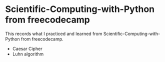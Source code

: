 # Scientific-Computing-with-Python from freecodecamp

This records what I practiced and learned from Scientific-Computing-with-Python from freecodecamp.

- Caesar Cipher
- Luhn algorithm

